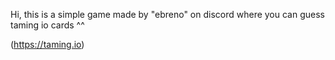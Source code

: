 Hi, this is a simple game made by "ebreno" on discord where you can guess taming io cards ^^

(https://taming.io)
